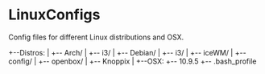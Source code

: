 # LinuxConfigs

Config files for different Linux distributions and OSX.


+--Distros:
|  +-- Arch/
|      +-- i3/
|  +-- Debian/
|      +-- i3/
|      +-- iceWM/
|      +-- config/
|          +-- openbox/
|  +-- Knoppix
|
+--OSX:
   +-- 10.9.5
       +-- .bash_profile
